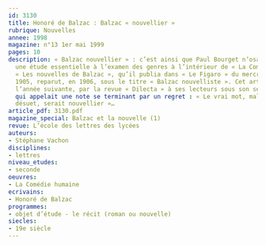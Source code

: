 ```yaml
---
id: 3130
title: Honoré de Balzac : Balzac « nouvellier »
rubrique: Nouvelles
annee: 1998
magazine: n°13 1er mai 1999
pages: 10
description: « Balzac nouvellier » : c’est ainsi que Paul Bourget n’osa pas intituler
  une étude essentielle à l’examen des genres à l’intérieur de « La Comédie humaine ».
  « Les nouvelles de Balzac », qu’il publia dans « Le Figaro » du mercredi 11 janvier
  1905, reparut, en 1906, sous le titre « Balzac nouvelliste ». Cet article fut offert,
  l’année suivante, par la revue « Dilecta » à ses lecteurs sous son second titre
  qui appelait une note se terminant par un regret : « Le vrai mot, malheureusement
  désuet, serait nouvellier »…
article_pdf: 3130.pdf
magazine_special: Balzac et la nouvelle (1)
revue: L’école des lettres des lycées
auteurs:
- Stéphane Vachon
disciplines:
- lettres
niveau_etudes:
- seconde
oeuvres:
- La Comédie humaine
ecrivains:
- Honoré de Balzac
programmes:
- objet d’étude - le récit (roman ou nouvelle)
siecles:
- 19e siècle
---
```

